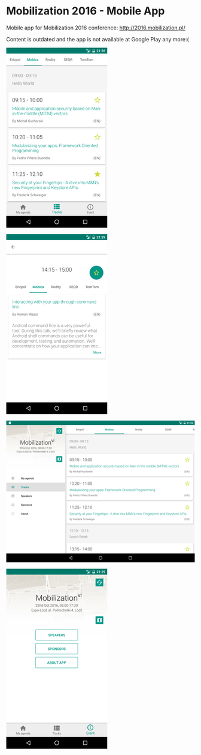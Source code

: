# Mobilization 2016 - Mobile App
Mobile app for Mobilization 2016 conference: http://2016.mobilization.pl/

Content is outdated and the app is not available at Google Play any more:(

![](screens/agenda.png)

![](screens/same-slot.png)

![](screens/agenda-tablet.png)

![](screens/event.png)
